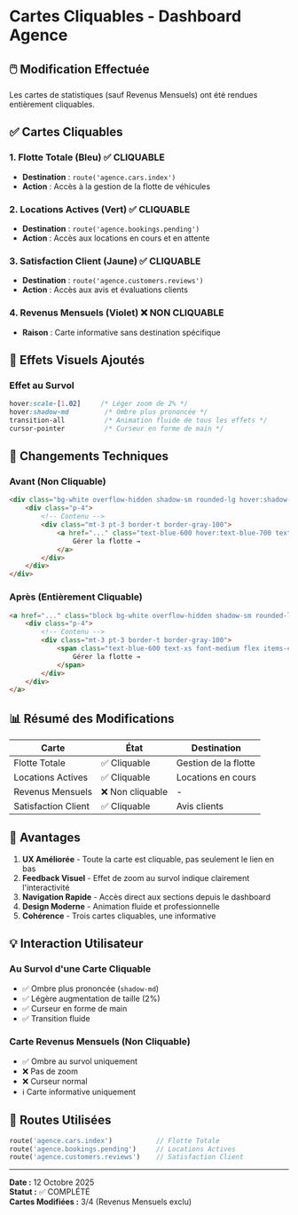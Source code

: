 # Cartes Cliquables - Dashboard Agence

## 🖱️ Modification Effectuée

Les cartes de statistiques (sauf Revenus Mensuels) ont été rendues entièrement cliquables.

## ✅ Cartes Cliquables

### 1. **Flotte Totale** (Bleu) ✅ CLIQUABLE
- **Destination** : `route('agence.cars.index')`
- **Action** : Accès à la gestion de la flotte de véhicules

### 2. **Locations Actives** (Vert) ✅ CLIQUABLE
- **Destination** : `route('agence.bookings.pending')`
- **Action** : Accès aux locations en cours et en attente

### 3. **Satisfaction Client** (Jaune) ✅ CLIQUABLE
- **Destination** : `route('agence.customers.reviews')`
- **Action** : Accès aux avis et évaluations clients

### 4. **Revenus Mensuels** (Violet) ❌ NON CLIQUABLE
- **Raison** : Carte informative sans destination spécifique

## 🎨 Effets Visuels Ajoutés

### Effet au Survol
```css
hover:scale-[1.02]     /* Léger zoom de 2% */
hover:shadow-md         /* Ombre plus prononcée */
transition-all          /* Animation fluide de tous les effets */
cursor-pointer          /* Curseur en forme de main */
```

## 🔧 Changements Techniques

### Avant (Non Cliquable)
```html
<div class="bg-white overflow-hidden shadow-sm rounded-lg hover:shadow-md transition-shadow">
    <div class="p-4">
        <!-- Contenu -->
        <div class="mt-3 pt-3 border-t border-gray-100">
            <a href="..." class="text-blue-600 hover:text-blue-700 text-xs font-medium flex items-center">
                Gérer la flotte →
            </a>
        </div>
    </div>
</div>
```

### Après (Entièrement Cliquable)
```html
<a href="..." class="block bg-white overflow-hidden shadow-sm rounded-lg hover:shadow-md transition-all hover:scale-[1.02] cursor-pointer">
    <div class="p-4">
        <!-- Contenu -->
        <div class="mt-3 pt-3 border-t border-gray-100">
            <span class="text-blue-600 text-xs font-medium flex items-center">
                Gérer la flotte →
            </span>
        </div>
    </div>
</a>
```

## 📊 Résumé des Modifications

| Carte | État | Destination |
|-------|------|------------|
| Flotte Totale | ✅ Cliquable | Gestion de la flotte |
| Locations Actives | ✅ Cliquable | Locations en cours |
| Revenus Mensuels | ❌ Non cliquable | - |
| Satisfaction Client | ✅ Cliquable | Avis clients |

## 🎯 Avantages

1. **UX Améliorée** - Toute la carte est cliquable, pas seulement le lien en bas
2. **Feedback Visuel** - Effet de zoom au survol indique clairement l'interactivité
3. **Navigation Rapide** - Accès direct aux sections depuis le dashboard
4. **Design Moderne** - Animation fluide et professionnelle
5. **Cohérence** - Trois cartes cliquables, une informative

## 💡 Interaction Utilisateur

### Au Survol d'une Carte Cliquable
- ✅ Ombre plus prononcée (`shadow-md`)
- ✅ Légère augmentation de taille (2%)
- ✅ Curseur en forme de main
- ✅ Transition fluide

### Carte Revenus Mensuels (Non Cliquable)
- ✅ Ombre au survol uniquement
- ❌ Pas de zoom
- ❌ Curseur normal
- ℹ️ Carte informative uniquement

## 🔗 Routes Utilisées

```php
route('agence.cars.index')           // Flotte Totale
route('agence.bookings.pending')     // Locations Actives
route('agence.customers.reviews')    // Satisfaction Client
```

---
**Date :** 12 Octobre 2025  
**Statut :** ✅ COMPLÉTÉ  
**Cartes Modifiées :** 3/4 (Revenus Mensuels exclu)


